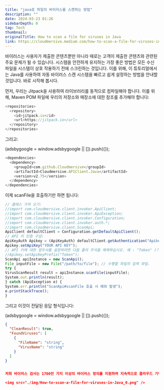 ```yaml
---
title: "java로 파일의 바이러스를 스캔하는 방법"
description: ""
date: 2024-03-23 01:26
sidebarDepth: 0
tag: Tech
thumbnail:
originalTitle: How to scan a file for viruses in Java
link: https://cloudmersive.medium.com/how-to-scan-a-file-for-viruses-in-java-bca09045abdc
---
```


바이러스는 사용자가 제출한 콘텐츠뿐만 아니라 때로는 고객이 제출한 콘텐츠와 관련된 주요 문제가 될 수 있습니다. 시스템을 안전하게 유지하는 가장 좋은 방법은 모든 수신 파일을 시스템이 상호 작용하기 전에 스크린하는 것입니다. 이를 위해, 이 튜토리얼에서는 Java를 사용하여 자동 바이러스 스캔 시스템을 빠르고 쉽게 설정하는 방법을 안내할 것입니다. 바로 시작해 봅시다.

먼저, 우리는 Jitpack을 사용하여 라이브러리를 동적으로 컴파일해야 합니다. 이를 위해, Maven POM 파일에 우리의 저장소와 매장소에 대한 참조를 추가해야 합니다:

```js
<repositories>
  <repository>
    <id>jitpack.io</id>
    <url>https://jitpack.io</url>
  </repository>
</repositories>
```

그리고:

<!-- ui-log 수평형 -->

<ins class="adsbygoogle"
      style="display:block"
      data-ad-client="ca-pub-4877378276818686"
      data-ad-slot="9743150776"
      data-ad-format="auto"
      data-full-width-responsive="true"></ins>
<component is="script">
(adsbygoogle = window.adsbygoogle || []).push({});
</component>

```js
<dependencies>
  <dependency>
    <groupId>com.github.Cloudmersive</groupId>
    <artifactId>Cloudmersive.APIClient.Java</artifactId>
    <version>v2.75</version>
  </dependency>
</dependencies>
```

이제 scanFile을 호출하기만 하면 됩니다:

```js
// 클래스 가져 오기:
//import com.cloudmersive.client.invoker.ApiClient;
//import com.cloudmersive.client.invoker.ApiException;
//import com.cloudmersive.client.invoker.Configuration;
//import com.cloudmersive.client.invoker.auth.*;
//import com.cloudmersive.client.ScanApi;
ApiClient defaultClient = Configuration.getDefaultApiClient();
// API 키 인증 구성:
ApiKeyAuth Apikey = (ApiKeyAuth) defaultClient.getAuthentication("Apikey");
Apikey.setApiKey("YOUR API KEY");
// API 키에 대한 접두사를 설정하려면 다음 줄의 주석을 해제하십시오. 예 : "Token" (기본값은 null입니다)
//Apikey.setApiKeyPrefix("Token");
ScanApi apiInstance = new ScanApi();
File inputFile = new File("/path/to/file"); // 수행할 파일의 입력 파일.
try {
VirusScanResult result = apiInstance.scanFile(inputFile);
System.out.println(result);
} catch (ApiException e) {
System.err.println("ScanApi#scanFile 호출 시 예외 발생");
e.printStackTrace();
}
```

그리고 이것이 전달된 응답 형식입니다:

<!-- ui-log 수평형 -->

<ins class="adsbygoogle"
      style="display:block"
      data-ad-client="ca-pub-4877378276818686"
      data-ad-slot="9743150776"
      data-ad-format="auto"
      data-full-width-responsive="true"></ins>
<component is="script">
(adsbygoogle = window.adsbygoogle || []).push({});
</component>

```json
{
  "CleanResult": true,
  "FoundViruses": [
    {
      "FileName": "string",
      "VirusName": "string"
    }
  ]
}


저희 바이러스 검사는 1700만 가지 이상의 바이러스 정의를 지원하며 지속적으로 클라우드 기반 업데이트를 받습니다. 더 많은 사용자 정의를 원하시면 scanFileAdvanced 함수를 사용하실 수도 있습니다. 이 함수를 사용하면 검사 기준을 세밀하게 조정할 수 있어 실행 파일, 스크립트 및 잘못된 파일을 차단할 수 있습니다.

<img src="./img/How-to-scan-a-file-for-viruses-in-Java_0.png" />
```
